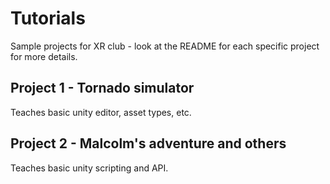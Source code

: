 # Tutorials
Sample projects for XR club - look at the README for each specific project for more details.

## Project 1 - Tornado simulator
Teaches basic unity editor, asset types, etc.

## Project 2 - Malcolm's adventure and others
Teaches basic unity scripting and API. 
